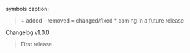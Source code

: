 symbols caption:
> \+ added
> \- removed
> = changed/fixed
> \* coming in a future release

Changelog v1.0.0

> First release